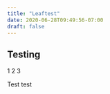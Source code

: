 ```yaml
---
title: "Leaftest"
date: 2020-06-28T09:49:56-07:00
draft: false
---
```

## Testing

1 2 3

Test test
